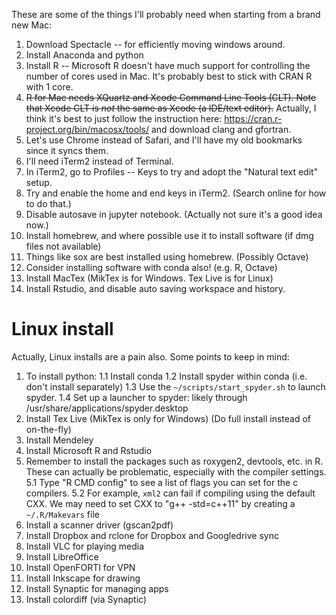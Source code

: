 These are some of the things I'll probably need when starting from a brand new Mac: 
1. Download Spectacle -- for efficiently moving windows around. 
2. Install Anaconda and python 
3. Install R -- Microsoft R doesn't have much support for controlling the number of cores used in Mac. It's probably best to stick with CRAN R with 1 core. 
4. ~~R for Mac needs XQuartz and Xcode Command Line Tools (CLT). Note that Xcode CLT is *not* the same as Xcode (a IDE/text editor).~~
Actually, I think it's best to just follow the instruction here: https://cran.r-project.org/bin/macosx/tools/ and download clang and gfortran. 
5. Let's use Chrome instead of Safari, and I'll have my old bookmarks since it syncs them. 
6. I'll need iTerm2 instead of Terminal. 
7. In iTerm2, go to Profiles -- Keys to try and adopt the "Natural text edit" setup. 
8. Try and enable the home and end keys in iTerm2. (Search online for how to do that.) 
9. Disable autosave in jupyter notebook. (Actually not sure it's a good idea now.)
10. Install homebrew, and where possible use it to install software (if dmg files not available)
11. Things like sox are best installed using homebrew. (Possibly Octave) 
12. Consider installing software with conda also! (e.g. R, Octave)
13. Install MacTex (MikTex is for Windows. Tex Live is for Linux)
14. Install Rstudio, and disable auto saving workspace and history. 

# Linux install 
Actually, Linux installs are a pain also. Some points to keep in mind: 
1. To install python: 
1.1 Install conda
1.2 Install spyder within conda (i.e. don't install separately)
1.3 Use the `~/scripts/start_spyder.sh` to launch spyder. 
1.4 Set up a launcher to spyder: likely through /usr/share/applications/spyder.desktop
2. Install Tex Live (MikTex is only for Windows) (Do full install instead of on-the-fly)
3. Install Mendeley
4. Install Microsoft R and Rstudio
5. Remember to install the packages such as roxygen2, devtools, etc. in R. These can actually be problematic, especially with the compiler settings. 
5.1 Type "R CMD config" to see a list of flags you can set for the c compilers. 
5.2 For example, `xml2` can fail if compiling using the default CXX. We may need to set CXX to "g++ -std=c++11" by creating a `~/.R/Makevars` file
6. Install a scanner driver (gscan2pdf)
7. Install Dropbox and rclone for Dropbox and Googledrive sync
8. Install VLC for playing media
9. Install LibreOffice
10. Install OpenFORTI for VPN
11. Install Inkscape for drawing
12. Install Synaptic for managing apps
13. Install colordiff (via Synaptic)



